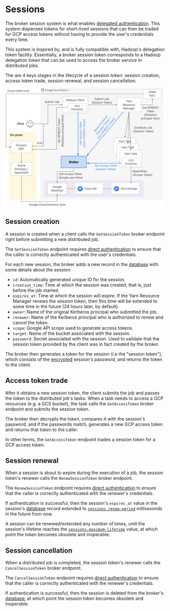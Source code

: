 # Sessions

The broker session system is what enables [delegated authentication](authentication.md#delegated-authentication).
This system dispenses tokens for short-lived sessions that can then be traded for GCP access tokens without having
to provide the user's credentials every time.

This system is inspired by, and is fully compatible with, Hadoop's delegation token facility. Essentially, a broker
session token corresponds to a Hadoop delegation token that can be used to access the broker service in distributed jobs.

The are 4 keys stages in the lifecycle of a session token: session creation, access token trade, session renewal,
and session cancellation.

<img src="../img/delegated-auth-architecture.svg">

## Session creation

A session is created when a client calls the `GetSessionToken` broker endpoint right before submitting a new distributed job.

The `GetSessionToken` endpoint requires [direct authentication](authentication.md#direct-authentication) to ensure that the
caller is correctly authenticated with the user's credentials.

For each new session, the broker adds a new record in the [database](database.md) with some details about the session:

- `id`: Automatically generated unique ID for the session.
- `creation_time`: Time at which the session was created, that is, just before the job started.
- `expires_at`: Time at which the session will expire. If the Yarn Resource Manager renews
  the session token, then this time will be extended to some time in the future (24 hours later, by default).
- `owner`: Name of the original Kerberos principal who submitted the job.
- `renewer`: Name of the Kerberos principal who is authorized to renew and cancel the token.
- `scope`: Google API scope used to generate access tokens.
- `target`: Name of the bucket associated with the session.
- `password`: Secret associated with the session. Used to validate that the session token
  provided by the client was in fact created by the broker.

The broker then generates a token for the session (i.e the "session token"), which consists of the [encrypted](encryption.md)
session's password, and returns the token to the client.

## Access token trade

After it obtains a new session token, the client submits the job and passes the token to the distributed job's tasks.
When a task needs to access a GCP resources (e.g. a GCS bucket), the task calls the `GetAccessToken` broker endpoint
and submits the session token.

The broker then decrypts the token, compares it with the session's password, and if the passwords match, generates
a new GCP access token and returns that token to the caller.

In other terms, the `GetAccessToken` endpoint trades a session token for a GCP access token.

## Session renewal

When a session is about to expire during the execution of a job, the session token's renewer calls the `RenewSessionToken`
broker endpoint.

The `RenewSessionToken` endpoint requires [direct authentication](authentication.md#direct-authentication) to ensure that
the caller is correctly authenticated with the renewer's credentials.

If authentication is successful, then the session's `expires_at` value in the session's [database](database.md) record
extended to [`sessions.renew-period`](settings.md#sessions.renew-period) millisesonds in the future from now.

A session can be renewed/extended any number of times, until the session's lifetime reaches the
[`sessions.maximum-lifetime`](settings.md#sessions.maximum-lifetime) value, at which point the token becomes obsolete and
inoperable.

## Session cancellation

When a distributed job is completed, the session token's renewer calls the `CancelSessionToken` broker endpoint.

The `CancelSessionToken` endpoint requires [direct authentication](authentication.md#direct-authentication) to ensure that
the caller is correctly authenticated with the renewer's credentials.

If authentication is successful, then the session is deleted from the broker's [database](database.md), at which point
the session token becomes obsolete and inoperable.